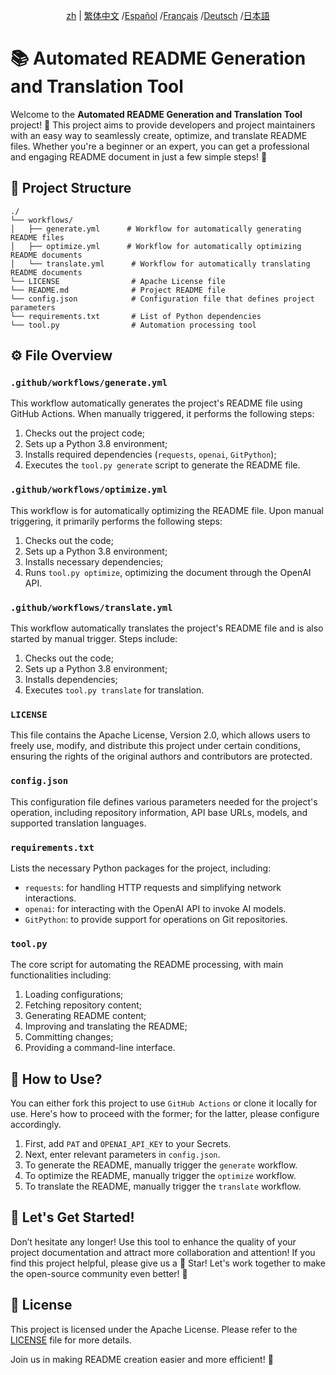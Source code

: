 <div align="center">

[zh](/README.md) | [繁体中文](/README/README_zh-TW.md) /[Español](/README/README_es.md) /[Français](/README/README_fr.md) /[Deutsch](/README/README_de.md) /[日本語](/README/README_ja.md)

</div>

# 📚 Automated README Generation and Translation Tool

Welcome to the **Automated README Generation and Translation Tool** project! 🎉 This project aims to provide developers and project maintainers with an easy way to seamlessly create, optimize, and translate README files. Whether you're a beginner or an expert, you can get a professional and engaging README document in just a few simple steps! 🚀

## 📂 Project Structure

```plaintext
./
└── workflows/
│   ├── generate.yml      # Workflow for automatically generating README files
│   ├── optimize.yml      # Workflow for automatically optimizing README documents
│   └── translate.yml      # Workflow for automatically translating README documents
└── LICENSE                # Apache License file
└── README.md              # Project README file
└── config.json            # Configuration file that defines project parameters
└── requirements.txt       # List of Python dependencies
└── tool.py                # Automation processing tool
```

## ⚙️ File Overview

### `.github/workflows/generate.yml`
This workflow automatically generates the project's README file using GitHub Actions. When manually triggered, it performs the following steps:
1. Checks out the project code;
2. Sets up a Python 3.8 environment;
3. Installs required dependencies (`requests`, `openai`, `GitPython`);
4. Executes the `tool.py generate` script to generate the README file.

### `.github/workflows/optimize.yml`
This workflow is for automatically optimizing the README file. Upon manual triggering, it primarily performs the following steps:
1. Checks out the code;
2. Sets up a Python 3.8 environment;
3. Installs necessary dependencies;
4. Runs `tool.py optimize`, optimizing the document through the OpenAI API.

### `.github/workflows/translate.yml`
This workflow automatically translates the project's README file and is also started by manual trigger. Steps include:
1. Checks out the code;
2. Sets up a Python 3.8 environment;
3. Installs dependencies;
4. Executes `tool.py translate` for translation.

### `LICENSE`
This file contains the Apache License, Version 2.0, which allows users to freely use, modify, and distribute this project under certain conditions, ensuring the rights of the original authors and contributors are protected.

### `config.json`
This configuration file defines various parameters needed for the project's operation, including repository information, API base URLs, models, and supported translation languages.

### `requirements.txt`
Lists the necessary Python packages for the project, including:
- `requests`: for handling HTTP requests and simplifying network interactions.
- `openai`: for interacting with the OpenAI API to invoke AI models.
- `GitPython`: to provide support for operations on Git repositories.

### `tool.py`
The core script for automating the README processing, with main functionalities including:
1. Loading configurations;
2. Fetching repository content;
3. Generating README content;
4. Improving and translating the README;
5. Committing changes;
6. Providing a command-line interface.

## 🌸 How to Use?

You can either fork this project to use `GitHub Actions` or clone it locally for use. Here's how to proceed with the former; for the latter, please configure accordingly.

1. First, add `PAT` and `OPENAI_API_KEY` to your Secrets.
2. Next, enter relevant parameters in `config.json`.
3. To generate the README, manually trigger the `generate` workflow.
4. To optimize the README, manually trigger the `optimize` workflow.
5. To translate the README, manually trigger the `translate` workflow.

## 🌟 Let's Get Started!

Don’t hesitate any longer! Use this tool to enhance the quality of your project documentation and attract more collaboration and attention! If you find this project helpful, please give us a 💖 Star! Let's work together to make the open-source community even better! 🌈

## 📄 License

This project is licensed under the Apache License. Please refer to the [LICENSE](LICENSE) file for more details.

Join us in making README creation easier and more efficient! 🚀